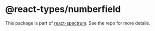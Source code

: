 # @react-types/numberfield

This package is part of [react-spectrum](https://gitlab.com/watheia/spectrum). See the repo for more details.
